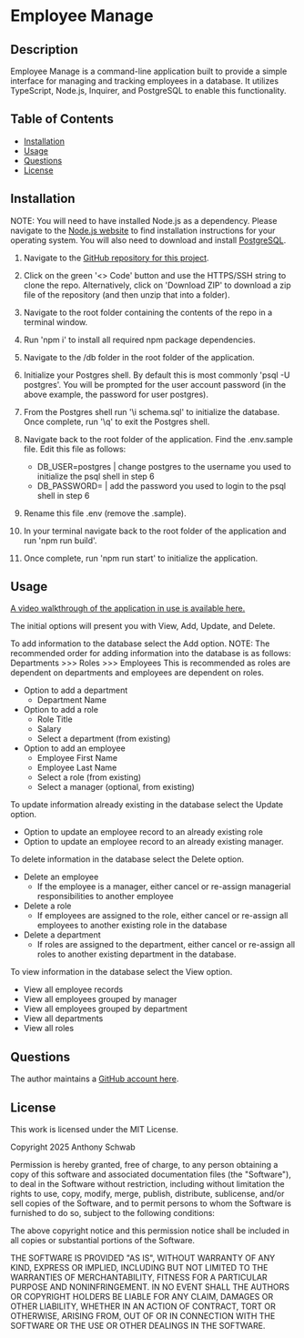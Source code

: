 # Employee Manage

## Description

Employee Manage is a command-line application built to provide a simple interface for managing and tracking employees in a database. It utilizes TypeScript, Node.js, Inquirer, and PostgreSQL to enable this functionality.

## Table of Contents

- [Installation](#installation)
- [Usage](#usage)
- [Questions](#questions)
- [License](#license)

## Installation

NOTE: You will need to have installed Node.js as a dependency. Please navigate to the [Node.js website](https://nodejs.org) to find installation instructions for your operating system. You will also need to download and install [PostgreSQL](https://www.postgresql.org).

1. Navigate to the [GitHub repository for this project](https://github.com/ant-codes-42/employee-manage).

2. Click on the green '<> Code' button and use the HTTPS/SSH string to clone the repo. Alternatively, click on 'Download ZIP' to download a zip file of the repository (and then unzip that into a folder).

3. Navigate to the root folder containing the contents of the repo in a terminal window.

4. Run 'npm i' to install all required npm package dependencies.

5. Navigate to the /db folder in the root folder of the application.

6. Initialize your Postgres shell. By default this is most commonly 'psql -U postgres'. You will be prompted for the user account password (in the above example, the password for user postgres).

7. From the Postgres shell run '\i schema.sql' to initialize the database. Once complete, run '\q' to exit the Postgres shell.

8. Navigate back to the root folder of the application. Find the .env.sample file. Edit this file as follows:
    - DB_USER=postgres | change postgres to the username you used to initialize the psql shell in step 6
    - DB_PASSWORD= | add the password you used to login to the psql shell in step 6

9. Rename this file .env (remove the .sample).

10. In your terminal navigate back to the root folder of the application and run 'npm run build'.

11. Once complete, run 'npm run start' to initialize the application.

## Usage

[A video walkthrough of the application in use is available here.](https://youtu.be/K76n-lO_Vgs)

The initial options will present you with View, Add, Update, and Delete.

To add information to the database select the Add option.
NOTE: The recommended order for adding information into the database is as follows:
Departments >>> Roles >>> Employees
This is recommended as roles are dependent on departments and employees are dependent on roles.
- Option to add a department
    - Department Name
- Option to add a role
    - Role Title
    - Salary
    - Select a department (from existing)
- Option to add an employee
    - Employee First Name
    - Employee Last Name
    - Select a role (from existing)
    - Select a manager (optional, from existing)

To update information already existing in the database select the Update option.
- Option to update an employee record to an already existing role
- Option to update an employee record to an already existing manager.

To delete information in the database select the Delete option.
- Delete an employee
    - If the employee is a manager, either cancel or re-assign managerial responsibilities to another employee
- Delete a role
    - If employees are assigned to the role, either cancel or re-assign all employees to another existing role in the database
- Delete a department
    - If roles are assigned to the department, either cancel or re-assign all roles to another existing department in the database.

To view information in the database select the View option.
- View all employee records
- View all employees grouped by manager
- View all employees grouped by department
- View all departments
- View all roles

## Questions

The author maintains a [GitHub account here](https://github.com/ant-codes-42).

## License

This work is licensed under the MIT License.

Copyright 2025 Anthony Schwab

Permission is hereby granted, free of charge, to any person obtaining a copy
of this software and associated documentation files (the "Software"), to deal
in the Software without restriction, including without limitation the rights
to use, copy, modify, merge, publish, distribute, sublicense, and/or sell
copies of the Software, and to permit persons to whom the Software is
furnished to do so, subject to the following conditions:

The above copyright notice and this permission notice shall be included in all
copies or substantial portions of the Software.

THE SOFTWARE IS PROVIDED "AS IS", WITHOUT WARRANTY OF ANY KIND,
EXPRESS OR IMPLIED, INCLUDING BUT NOT LIMITED TO THE WARRANTIES OF
MERCHANTABILITY, FITNESS FOR A PARTICULAR PURPOSE AND NONINFRINGEMENT.
IN NO EVENT SHALL THE AUTHORS OR COPYRIGHT HOLDERS BE LIABLE FOR ANY CLAIM,
DAMAGES OR OTHER LIABILITY, WHETHER IN AN ACTION OF CONTRACT, TORT OR
OTHERWISE, ARISING FROM, OUT OF OR IN CONNECTION WITH THE SOFTWARE OR THE USE
OR OTHER DEALINGS IN THE SOFTWARE.

